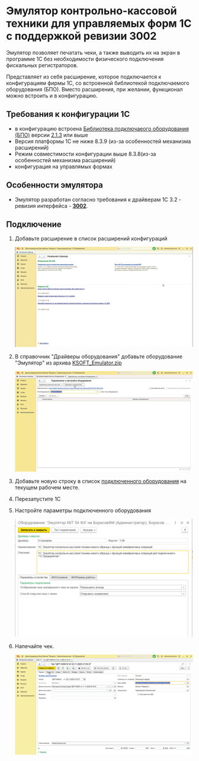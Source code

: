 # Эмулятор контрольно-кассовой техники для управляемых форм 1С с поддержкой ревизии 3002 #

Эмулятор позволяет печатать чеки, а также выводить их на экран в программе 1С без необходимости физического подключения фискальных регистраторов.

Представляет из себя расширение, которое подключается к конфигурациям фирмы 1С, со встроенной библиотекой подключаемого оборудования (БПО). Вместо расширения, при желании, функционал можно встроить и в конфигурацию.

## Требования к конфигурации 1С ##

- в конфигурацию встроена [Библиотека подключаеого оборудования (БПО)](https://1c.ru/news/info.jsp?id=22373) версии [2.1.3](https://releases.1c.ru/version_files?nick=CEL21&ver=2.1.3.2) или выше
- Версия платформы 1С не ниже 8.3.9 (из-за особенностей механизма расширений)
- Режим совместимости конфигурации выше 8.3.8(из-за особенностей механизма расширений)
- конфигурация на управлямых формах
  
## Особенности эмулятора ##

- Эмулятор разработан согласно требования к драйверам 1С 3.2 - ревизия интерфейса - [**3002**](https://its.1c.ru/db/metod8dev#content:5974:hdoc).

## Подключение ##

1. Добавьте расширение в список расширений конфигураций

    ![Добавление расширения](media/patch_connect.gif)

2. В справочник "Драйверы оборудования" добавьте оборудование "Эмулятор" из архива [KSOFT_Emulator.zip](KSOFT_Emulator.zip)

    ![Добавление оборудования](media\add_equipment.gif)

3. Добавьте новую строку в список [подключенного оборудования](https://its.1c.ru/db/kkt#content:84:hdoc) на текущем рабочем месте.

4. Перезапустите 1С
5. Настройте параметры подключенного оборудования

    ![Настройка эмулятора](media\emulator_settings.png)

6. Напечайте чек.

   ![Печать чека](media\print_check.gif)
